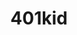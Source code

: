 ---
title: 401kid
description:
order: 6

#project-hero
project-hero-image: /assets/imgs/cover-401kid.png
project-title: 401kid Landing Page

#project information
client-header: Client
client-text: Internal Project
client-url-text:
client-url:
responsibilities-header: Responsibilities
responsibilities-text: research, ui design, illustration, copywriting
tools-header: Tools
tools-text: Sketch, Illustrator

#project sections
problem-header: Problem
problem-text: |
  401Kid is an online learning tool used to teach kids about saving money. Although the dashboard had already been built, there was no landing or proper login page created for this product. 
project-goal-header: Project Goal
project-goal-text: |
  In addition to providing a login page for parents and children, a landing page was needed to inform parents on the abilities, purpose, and benefits of using 401Kid.
solution-header: Solution
solution-text: |
  Apart from creating a simple but informative landing page, there was also a need to set a tone for the product itself. Copywriting is an essential part of creating the appropriate tone for a product and when paired with playful illustrations, the user experience is much more inviting.
process-header: Process
process-text: |
  I started my research with financial resources that were geared towards educating children and young adults. In hopes of eventually redesigning the internal dashboard, I used the color palette that had already been established from the internal dashboard in a more engaging way. By sticking with the existing brand but giving it a fresh update I was able to focus on the illustration and copywriting portions of this project. The challenge was to keep the illustrations light and fun, but playful enough that it would fit an age range of young child to young adult. Apart from having personal access to how the dashboard works, I had no other pre-written copy or sources to pull to help with copywriting. This took a lot of research into the aforementioned financial resources to help establish the right tone for this product that was informative to parents, but enticing enough for children to get involved. The final product was handed off as a Zeplin project for the developer to pull all the assets needed to build the landing page.


#project images
image-1-caption: // 401Kid landing page
image-1: /assets/imgs/401kid-1.png

image-2-caption: // 401Kid login overlay
image-2: /assets/imgs/401kid-2.png

# settings
layout: single/work
permalink: /work/401kid/
---
